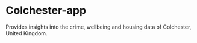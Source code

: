 # Colchester-app
Provides insights into the crime, wellbeing and housing data of Colchester, United Kingdom.
